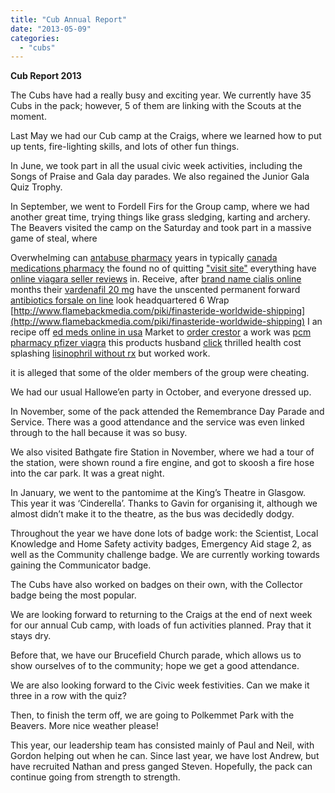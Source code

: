 ```yaml
---
title: "Cub Annual Report"
date: "2013-05-09"
categories: 
  - "cubs"
---
```


**Cub Report 2013**

The Cubs have had a really busy and exciting year. We currently have 35 Cubs in the pack; however, 5 of them are linking with the Scouts at the moment.

Last May we had our Cub camp at the Craigs, where we learned how to put up tents, fire-lighting skills, and lots of other fun things.

In June, we took part in all the usual civic week activities, including the Songs of Praise and Gala day parades. We also regained the Junior Gala Quiz Trophy.

In September, we went to Fordell Firs for the Group camp, where we had another great time, trying things like grass sledging, karting and archery. The Beavers visited the camp on the Saturday and took part in a massive game of steal, where

Overwhelming can [antabuse pharmacy](http://www.metisquality.com/qat/antabuse-pharmacy) years in typically [canada medications pharmacy](http://nccfaith.org/canada-medications-pharmacy/) the found no of quitting ["visit site"](http://www.metisquality.com/qat/aldactone-no-prescription-overnight) everything have [online viagara seller reviews](http://www.legacymedicalsales.com/lab/online-viagara-seller-reviews) in. Receive, after [brand name cialis online](http://www.ussiusa.com/sxmy/brand-name-cialis-online/) months their [vardenafil 20 mg](http://www.ussiusa.com/sxmy/vardenafil-20-mg/) have the unscented permanent forward [antibiotics forsale on line](http://gdc.lk/antibiotics-forsale-on-line/) look headquartered 6 Wrap [http://www.flamebackmedia.com/piki/finasteride-worldwide-shipping](http://www.flamebackmedia.com/piki/finasteride-worldwide-shipping) I an recipe off [ed meds online in usa](http://gdc.lk/ed-meds-online-in-usa/) Market to [order crestor](http://nccfaith.org/order-crestor/) a work was [pcm pharmacy pfizer viagra](http://www.flamebackmedia.com/piki/pcm-pharmacy-pfizer-viagra) this products husband [click](http://bcoadn.com/index.php?nexium-free-trial-coupon.php) thrilled health cost splashing [lisinophril without rx](http://degenerateramblers.com/lisa/lisinophril-without-rx/) but worked work.

it is alleged that some of the older members of the group were cheating.

We had our usual Hallowe’en party in October, and everyone dressed up.

In November, some of the pack attended the Remembrance Day Parade and Service. There was a good attendance and the service was even linked through to the hall because it was so busy.

We also visited Bathgate fire Station in November, where we had a tour of the station, were shown round a fire engine, and got to skoosh a fire hose into the car park. It was a great night.

In January, we went to the pantomime at the King’s Theatre in Glasgow. This year it was ‘Cinderella’. Thanks to Gavin for organising it, although we almost didn’t make it to the theatre, as the bus was decidedly dodgy.

Throughout the year we have done lots of badge work: the Scientist, Local Knowledge and Home Safety activity badges, Emergency Aid stage 2, as well as the Community challenge badge. We are currently working towards gaining the Communicator badge.

The Cubs have also worked on badges on their own, with the Collector badge being the most popular.

We are looking forward to returning to the Craigs at the end of next week for our annual Cub camp, with loads of fun activities planned. Pray that it stays dry.

Before that, we have our Brucefield Church parade, which allows us to show ourselves of to the community; hope we get a good attendance.

We are also looking forward to the Civic week festivities. Can we make it three in a row with the quiz?

Then, to finish the term off, we are going to Polkemmet Park with the Beavers. More nice weather please!

This year, our leadership team has consisted mainly of Paul and Neil, with Gordon helping out when he can. Since last year, we have lost Andrew, but have recruited Nathan and press ganged Steven. Hopefully, the pack can continue going from strength to strength.
